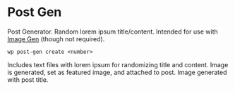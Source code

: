 Post Gen
========

Post Generator. Random lorem ipsum title/content. Intended for use with [Image Gen](https://github.com/trepmal/image-gen/) (though not required).

```
wp post-gen create <number>
```

Includes text files with lorem ipsum for randomizing title and content. Image is generated, set as featured image, and attached to post. Image generated with post title.
